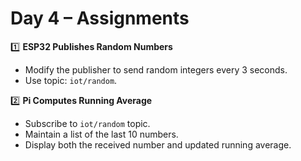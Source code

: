 # Day 4 – Assignments

1️⃣ **ESP32 Publishes Random Numbers**
   - Modify the publisher to send random integers every 3 seconds.
   - Use topic: `iot/random`.

2️⃣ **Pi Computes Running Average**
   - Subscribe to `iot/random` topic.
   - Maintain a list of the last 10 numbers.
   - Display both the received number and updated running average.
